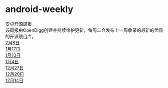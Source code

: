 # android-weekly
安卓开源周报<br />
该周报由OpenDigg创建并持续维护更新，每周二会发布上一周收录的最新的优质的开源项目库。<br />
[2月8日](https://github.com/opendigg/android-weekly/issues/9)<br />
[1月17日](https://github.com/opendigg/android-weekly/issues/8)<br />
[1月10日](https://github.com/opendigg/android-weekly/issues/7)<br />
[1月4日](https://github.com/opendigg/android-weekly/issues/6)<br />
[12月27日](https://github.com/opendigg/android-weekly/issues/4)<br />
[12月20日](https://github.com/opendigg/android-weekly/issues/3) <br />
[12月14日](https://github.com/opendigg/android-weekly/issues/1) <br />


